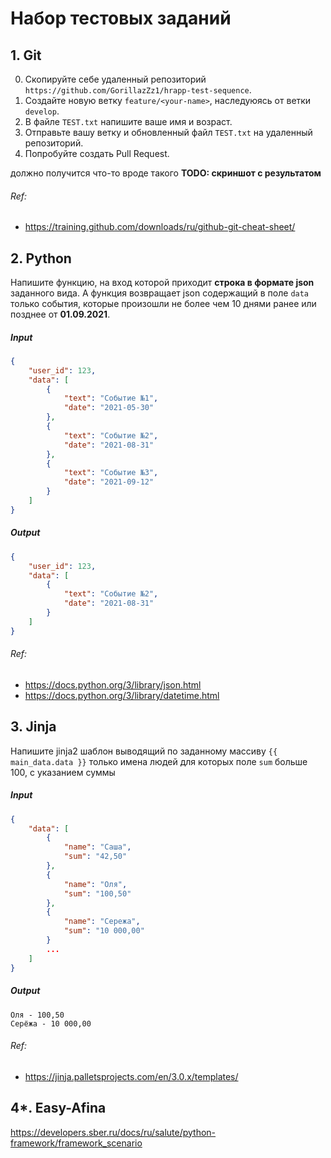 # Набор тестовых заданий

## 1. Git
0. Скопируйте себе удаленный репозиторий `https://github.com/GorillazZz1/hrapp-test-sequence`.
1. Создайте новую ветку `feature/<your-name>`, наследуюясь от ветки `develop`.
2. В файле `TEST.txt` напишите ваше имя и возраст.
3. Отправьте вашу ветку и обновленный файл `TEST.txt` на удаленный репозиторий.
4. Попробуйте создать Pull Request.

должно получится что-то вроде такого **TODO: скриншот с результатом**
###### Ref:
- https://training.github.com/downloads/ru/github-git-cheat-sheet/


## 2. Python
Напишите функцию, на вход которой приходит **строка в формате json** заданного вида.
А функция возвращает json содержащий в поле `data` только события, которые произошли не более чем 10 днями ранее или позднее от **01.09.2021**.
##### Input
```json
{
    "user_id": 123,
    "data": [
        {
            "text": "Событие №1",
            "date": "2021-05-30"
        },
        {
            "text": "Событие №2",
            "date": "2021-08-31"
        },
        {
            "text": "Событие №3",
            "date": "2021-09-12"
        }
    ]
}
```
##### Output
```json
{
    "user_id": 123,
    "data": [
        {
            "text": "Событие №2",
            "date": "2021-08-31"
        }
    ]
}
```
###### Ref:
- https://docs.python.org/3/library/json.html
- https://docs.python.org/3/library/datetime.html


## 3. Jinja
Напишите jinja2 шаблон выводящий по заданному массиву `{{ main_data.data }}` только имена людей для которых поле `sum` больше 100, с указанием суммы
##### Input
```json
{
    "data": [
        {
            "name": "Саша",
            "sum": "42,50"
        },
        {
            "name": "Оля",
            "sum": "100,50"
        },
        {
            "name": "Сережа",
            "sum": "10 000,00"
        }
        ...
    ]
}
```
##### Output
```string
Оля - 100,50
Серёжа - 10 000,00
```
###### Ref:
- https://jinja.palletsprojects.com/en/3.0.x/templates/


## 4*. Easy-Afina

https://developers.sber.ru/docs/ru/salute/python-framework/framework_scenario

